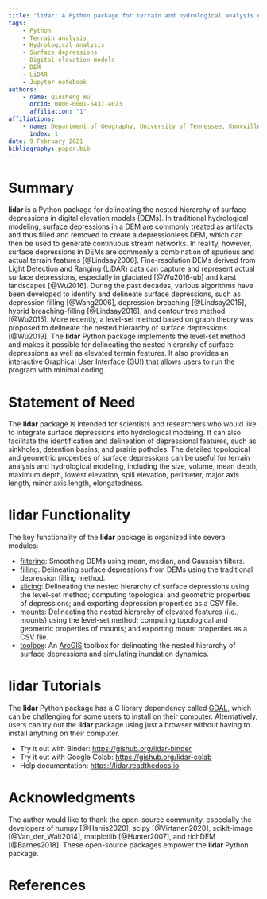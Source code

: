 ```yaml
---
title: "lidar: A Python package for terrain and hydrological analysis using digital elevation models"
tags:
    - Python
    - Terrain analysis
    - Hydrological analysis
    - Surface depressions
    - Digital elevation models
    - DEM
    - LiDAR
    - Jupyter notebook
authors:
    - name: Qiusheng Wu
      orcid: 0000-0001-5437-4073
      affiliation: "1"
affiliations:
    - name: Department of Geography, University of Tennessee, Knoxville, TN 37996, United States
      index: 1
date: 9 February 2021
bibliography: paper.bib
---
```


# Summary

**lidar** is a Python package for delineating the nested hierarchy of surface depressions in digital elevation models (DEMs).
In traditional hydrological modeling, surface depressions in a DEM are commonly treated as artifacts and thus filled and removed to create a depressionless DEM, which can then be used to generate continuous stream networks. In reality, however, surface depressions in DEMs are commonly a combination of spurious and actual terrain features [@Lindsay2006]. Fine-resolution DEMs derived from Light Detection and Ranging (LiDAR) data can capture and represent actual surface depressions, especially in glaciated [@Wu2016-ub] and karst landscapes [@Wu2016]. During the past decades, various algorithms have been developed to identify and delineate surface depressions, such as depression filling [@Wang2006], depression breaching [@Lindsay2015], hybrid breaching-filling [@Lindsay2016], and contour tree method [@Wu2015]. More recently, a level-set method based on graph theory was proposed to delineate the nested hierarchy of surface depressions [@Wu2019]. The **lidar** Python package implements the level-set method and makes it possible for delineating the nested hierarchy of surface depressions as well as elevated terrain features. It also provides an interactive Graphical User Interface (GUI) that allows users to run the program with minimal coding.

# Statement of Need

The **lidar** package is intended for scientists and researchers who would like to integrate surface depressions into hydrological modeling. It can also facilitate the identification and delineation of depressional features, such as sinkholes, detention basins, and prairie potholes. The detailed topological and geometric properties of surface depressions can be useful for terrain analysis and hydrological modeling, including the size, volume, mean depth, maximum depth, lowest elevation, spill elevation, perimeter, major axis length, minor axis length, elongatedness.

# lidar Functionality

The key functionality of the **lidar** package is organized into several modules:

-   [filtering](https://github.com/giswqs/lidar/blob/master/lidar/filtering.py): Smoothing DEMs using mean, median, and Gaussian filters.
-   [filling](https://github.com/giswqs/lidar/blob/master/lidar/filling.py): Delineating surface depressions from DEMs using the traditional depression filling method.
-   [slicing](https://github.com/giswqs/lidar/blob/master/lidar/slicing.py): Delineating the nested hierarchy of surface depressions using the level-set method; computing topological and geometric properties of depressions; and exporting depression properties as a CSV file.
-   [mounts](https://github.com/giswqs/lidar/blob/master/lidar/mounts.py): Delineating the nested hierarchy of elevated features (i.e., mounts) using the level-set method; computing topological and geometric properties of mounts; and exporting mount properties as a CSV file.
-   [toolbox](https://github.com/giswqs/lidar/blob/master/lidar/toolbox): An [ArcGIS](https://www.esri.com/en-us/arcgis/about-arcgis/overview) toolbox for delineating the nested hierarchy of surface depressions and simulating inundation dynamics.

# lidar Tutorials

The **lidar** Python package has a C library dependency called [GDAL](https://gdal.org/index.html), which can be challenging for some users to install on their computer. Alternatively, users can try out the **lidar** package using just a browser without having to install anything on their computer.

-   Try it out with Binder: <https://gishub.org/lidar-binder>
-   Try it out with Google Colab: <https://gishub.org/lidar-colab>
-   Help documentation: <https://lidar.readthedocs.io>

# Acknowledgments

The author would like to thank the open-source community, especially the developers of numpy [@Harris2020], scipy [@Virtanen2020], scikit-image [@Van_der_Walt2014], matplotlib [@Hunter2007], and richDEM [@Barnes2018]. These open-source packages empower the **lidar** Python package.

# References
